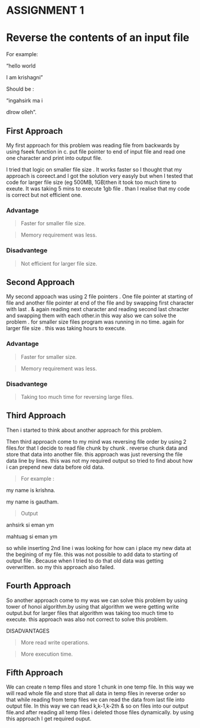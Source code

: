 # ASSIGNMENT 1


# Reverse the contents of an input file
For example: 

 “hello world 


I am krishagni”

Should be :

 “ingahsirk ma i 


dlrow olleh”.

## First Approach

My first approach for this problem  was reading file from backwards by using fseek function in c.
put file pointer to end of input file and read one one character and print into output file. 



I tried that logic on smaller file size . It works faster so I thought that my approach is coreect.and I got the solution very easyly but when I tested that code for larger file size (eg 500MB, 1GB)then  it took too much time to exeute. It was taking 5 mins to execute 1gb file . than I realise that my code is correct but not efficient one.  



### Advantage 

> Faster for smaller file size.

> Memory requirement was less. 
	      
	      

### Disadvantege 

> Not efficient for larger file size.

## Second Approach

My second appoach was using 2 file pointers . One file pointer at starting of file and another file pointer at end of the file and by swapping first character with last . & again reading next character and reading second last chracter and swapping them with each other.in this way also we can solve the problem . for smaller size files program was running in no time. again for larger file size . this was taking hours to execute. 



### Advantage 

> Faster for smaller size.


> Memory requirement was less.

### Disadvantege 


> Taking too much time for reversing large files.

## Third Approach


Then i started to think about another approach for this problem.


Then third approach come to my mind was reversing file order by using 2 files.for that I decide to read file chunk by chunk . reverse chunk data and store that data into another file. this approach was just reversing the file data line by lines. this was not my required output  so tried to find about how i can prepend new data before old data.


> For example :


my name is krishna.


my name is gautham.


> Output 


anhsirk si eman ym


mahtuag si eman ym


so while inserting 2nd line i was looking for how can i place my new data at the begining of my file. this was not possible to add data to starting of output file . Because when I tried to do that old data was getting overwritten. so my this approach also failed.

## Fourth Approach


So another approach come to my was we can solve this problem by using tower of honoi algorithm.by using that algorithm we were getting write output.but for larger files that algorithm was taking too much time to execute. this approach was also not correct to solve this problem.


DISADVANTAGES 

> More read write operations.

> More execution time.

## Fifth Approach


We can create n temp files and store 1 chunk in one temp file. In this way we will read whole file and store that all data in temp files in reverse order so that while reading from temp files we can read the data from last file into output file. In this way we can read k,k-1,k-2th & so on files into our output file.and after reading all temp files i deleted those files dynamically.
by using this approach I get required ouput.




